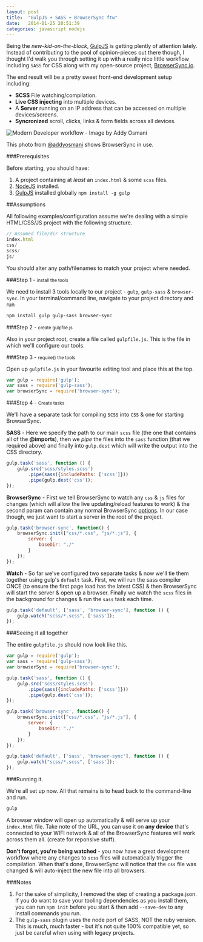 ```yaml
---
layout: post
title:  "GulpJS + SASS + BrowserSync ftw"
date:   2014-01-25 20:51:39
categories: javascript nodejs
---
```


Being the *new-kid-on-the-block*, [GulpJS](http://gulpjs.com/) is getting plently of attention lately. Instead of contributing to the pool of opinion-pieces out there though, I thought I'd walk you through setting it up with a really nice little workflow including `SASS` for CSS along with my open-source project, [BrowserSync.io](http://www.browsersync.io).

The end result will be a pretty sweet front-end development setup including:

- **SCSS** File watching/compilation.
- **Live CSS injecting** into multiple devices.
- A **Server** running on an IP address that can be accessed on multiple devices/screens.
- **Syncronized** scroll, clicks, links & form fields across all devices.

![Modern Developer workflow - Image by Addy Osmani](https://pbs.twimg.com/media/BehaekGCEAAp9bM.jpg)

This photo from  [@addyosmani](https://twitter.com/addyosmani) shows BrowserSync in use.

###Prerequisites

Before starting, you should have:

1. A project containing at *least* an `index.html` & some `scss` files.
2. [NodeJS](http://nodejs.org) installed.
3. [GulpJS](http://gulpjs.com/) installed globally `npm install -g gulp`

##Assumptions

All following examples/configuration assume we're dealing with a simple HTML/CSS/JS project with the following structure.

```js
// Assumed file/dir structure
index.html
css/
scss/
js/
```
You should alter any path/filenames to match your project where needed.

###Step 1 - <small>install the tools</small>

We need to install 3 tools locally to our project - `gulp`, `gulp-sass` & `browser-sync`. In your terminal/command line, navigate to your project directory and run 

```bash
npm install gulp gulp-sass browser-sync
```

###Step 2 - <small>create gulpfile.js</small>

Also in your project root, create a file called `gulpfile.js`. This is the file in which we'll configure our tools.

###Step 3 - <small>require() the tools</small>

Open up `gulpfile.js` in your favourite editing tool and place this at the top.

```js
var gulp = require('gulp');
var sass = require('gulp-sass');
var browserSync = require('browser-sync');
```

###Step 4 - <small>Create tasks</small>

We'll have a separate task for compiling `SCSS` into `CSS` & one for starting BrowserSync.

**SASS** - Here we specify the path to our main `scss` file (the one that contains all of the **@imports**), then we *pipe* the files into the `sass` function (that we required above) and finally into `gulp.dest` which will write the output into the CSS directory.

```js
gulp.task('sass', function () {
    gulp.src('scss/styles.scss')
        .pipe(sass({includePaths: ['scss']}))
        .pipe(gulp.dest('css'));
});
```

**BrowserSync** - First we tell BrowserSync to watch any `css` & `js` files for changes (which will allow the live updating/reload features to work) & the second param can contain any normal BrowserSync [options](https://github.com/shakyShane/browser-sync/wiki/Working-with-a-Config-File). In our case though, we just want to start a server in the root of the project.

```js
gulp.task('browser-sync', function() {
    browserSync.init(["css/*.css", "js/*.js"], {
        server: {
            baseDir: "./"
        }
    });
});

```

**Watch** - So far we've configured two separate tasks & now we'll tie them together using gulp's `default` task. First, we will run the sass compiler ONCE (to ensure the first page load has the latest CSS) & then BrowserSync will start the server & open up a browser. Finally we watch the `scss` files in the background for changes & run the `sass` task each time.

```js
gulp.task('default', ['sass', 'browser-sync'], function () {
    gulp.watch("scss/*.scss", ['sass']);
});
```

###Seeing it all together

The entire `gulpfile.js` should now look like this.

```js
var gulp = require('gulp');
var sass = require('gulp-sass');
var browserSync = require('browser-sync');

gulp.task('sass', function () {
    gulp.src('scss/styles.scss')
        .pipe(sass({includePaths: ['scss']}))
        .pipe(gulp.dest('css'));
});

gulp.task('browser-sync', function() {
    browserSync.init(["css/*.css", "js/*.js"], {
        server: {
            baseDir: "./"
        }
    });
});

gulp.task('default', ['sass', 'browser-sync'], function () {
    gulp.watch("scss/*.scss", ['sass']);
});
```

###Running it.

We're all set up now. All that remains is to head back to the command-line and run.

```bash
gulp
```

A browser window will open up automatically & will serve up your `index.html` file. Take note of the URL, you can use it on **any device** that's connected to your WIFI network & all of the BrowserSync features will work across them all. (create for reponsive stuff).

**Don't forget, you're being watched** - you now have a great development workflow where any changes to `scss` files will automatically trigger the compilation. When that's done, BrowserSync will notice that the `css` file was changed & will auto-inject the new file into all browsers.

###Notes

1. For the sake of simplicity, I removed the step of creating a package.json. If you do want to save your tooling dependencies as you install them, you can run `npm init` before you start & then add `--save-dev` to any install commands you run.
2. The `gulp-sass` plugin uses the node port of SASS, NOT the ruby version. This is much, much faster - but it's not quite 100% compatible yet, so just be careful when using with legacy projects.





